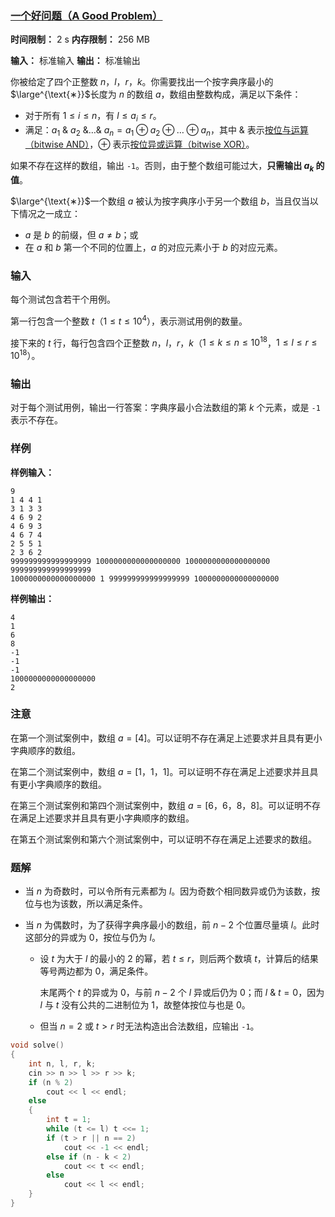 ### [一个好问题（A Good Problem）](https://codeforces.com/contest/2119/problem/C)

**时间限制：** 2 s
**内存限制：** 256 MB

**输入：** 标准输入
**输出：** 标准输出



你被给定了四个正整数 $n$，$l$，$r$，$k$。你需要找出一个按字典序最小的$\large^{\text{∗}}$长度为 $n$ 的数组 $a$，数组由整数构成，满足以下条件：

- 对于所有 $1 \leq i \leq n$，有 $l \leq a_i \leq r$。
- 满足：$a_1\ \&\ a_2\ \& \ldots \&\ a_n = a_1 \oplus a_2 \oplus \ldots \oplus a_n$，其中 $\&$ 表示[按位与运算（bitwise AND）](https://en.wikipedia.org/wiki/Bitwise_operation#AND)，$\oplus$ 表示[按位异或运算（bitwise XOR）](https://en.wikipedia.org/wiki/Bitwise_operation#XOR)。

如果不存在这样的数组，输出 `-1`。否则，由于整个数组可能过大，**只需输出 $a_k$ 的值**。



$\large^{\text{∗}}$一个数组 $a$ 被认为按字典序小于另一个数组 $b$，当且仅当以下情况之一成立：

- $a$ 是 $b$ 的前缀，但 $a \ne b$；或
- 在 $a$ 和 $b$ 第一个不同的位置上，$a$ 的对应元素小于 $b$ 的对应元素。







### 输入

每个测试包含若干个用例。

第一行包含一个整数 $t$（$1 \le t \le 10^4$），表示测试用例的数量。

接下来的 $t$ 行，每行包含四个正整数 $n$，$l$，$r$，$k$（$1 \le k \le n \le 10^{18}$，$1 \le l \le r \le 10^{18}$）。





### 输出

对于每个测试用例，输出一行答案：字典序最小合法数组的第 $k$ 个元素，或是 `-1` 表示不存在。





### 样例

**样例输入：**

```
9
1 4 4 1
3 1 3 3
4 6 9 2
4 6 9 3
4 6 7 4
2 5 5 1
2 3 6 2
999999999999999999 1000000000000000000 1000000000000000000 999999999999999999
1000000000000000000 1 999999999999999999 1000000000000000000
```



**样例输出：**

```
4
1
6
8
-1
-1
-1
1000000000000000000
2
```





### 注意

在第一个测试案例中，数组 $a=[4]$。可以证明不存在满足上述要求并且具有更小字典顺序的数组。

在第二个测试案例中，数组 $a=[1$，$1$，$1]$。可以证明不存在满足上述要求并且具有更小字典顺序的数组。

在第三个测试案例和第四个测试案例中，数组 $a=[6$，$6$，$8$，$8]$。可以证明不存在满足上述要求并且具有更小字典顺序的数组。

在第五个测试案例和第六个测试案例中，可以证明不存在满足上述要求的数组。





### 题解

* 当 $n$ 为奇数时，可以令所有元素都为 $l$。因为奇数个相同数异或仍为该数，按位与也为该数，所以满足条件。

* 当 $n$ 为偶数时，为了获得字典序最小的数组，前 $n-2$ 个位置尽量填 $l$。此时这部分的异或为 $0$，按位与仍为 $l$。

    * 设 $t$ 为大于 $l$ 的最小的 $2$ 的幂，若 $t \leq r$，则后两个数填 $t$，计算后的结果等号两边都为 $0$，满足条件。

        末尾两个 $t$ 的异或为 $0$，与前 $n-2$ 个 $l$ 异或后仍为 $0$；而 $l\ \&\ t = 0$，因为 $l$ 与 $t$ 没有公共的二进制位为 1，故整体按位与也是 $0$。

    * 但当 $n = 2$ 或 $t > r$ 时无法构造出合法数组，应输出 `-1`。



```cpp
void solve()
{
	int n, l, r, k;
	cin >> n >> l >> r >> k;
	if (n % 2)
		cout << l << endl;
	else
	{
		int t = 1;
		while (t <= l) t <<= 1;
		if (t > r || n == 2)
			cout << -1 << endl;
		else if (n - k < 2)
			cout << t << endl;
		else
			cout << l << endl;
	}
}
```



